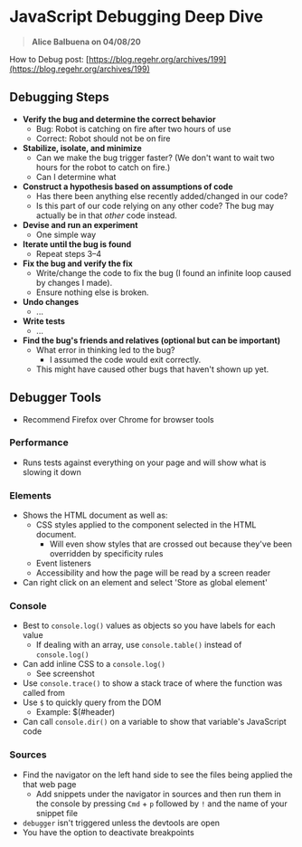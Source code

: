 # JavaScript Debugging Deep Dive

> **Alice Balbuena on 04/08/20**

How to Debug post: [https://blog.regehr.org/archives/199](https://blog.regehr.org/archives/199)

## **Debugging Steps**

* **Verify the bug and determine the correct behavior**
  * Bug: Robot is catching on fire after two hours of use
  * Correct: Robot should not be on fire
* **Stabilize, isolate, and minimize**
  * Can we make the bug trigger faster? \(We don't want to wait two hours for the robot to catch on fire.\)
  * Can I determine what
* **Construct a hypothesis based on assumptions of code**
  * Has there been anything else recently added/changed in our code?
  * Is this part of our code relying on any other code? The bug may actually be in that _other_ code instead.
* **Devise and run an experiment**
  * One simple way
* **Iterate until the bug is found**
  * Repeat steps 3–4
* **Fix the bug and verify the fix**
  * Write/change the code to fix the bug \(I found an infinite loop caused by changes I made\).
  * Ensure nothing else is broken.
* **Undo changes**
  * ...
* **Write tests**
  * ...
* **Find the bug's friends and relatives \(optional but can be important\)**
  * What error in thinking led to the bug?
    * I assumed the code would exit correctly.
  * This might have caused other bugs that haven't shown up yet.

## Debugger Tools

* Recommend Firefox over Chrome for browser tools

### Performance

* Runs tests against everything on your page and will show what is slowing it down

### Elements

* Shows the HTML document as well as:
  * CSS styles applied to the component selected in the HTML document.
    * Will even show styles that are crossed out because they've been overridden by specificity rules
  * Event listeners
  * Accessibility and how the page will be read by a screen reader
* Can right click on an element and select 'Store as global element'

### Console

* Best to `console.log()` values as objects so you have labels for each value
  * If dealing with an array, use `console.table()` instead of `console.log()`
* Can add inline CSS to a `console.log()`
  * See screenshot
* Use `console.trace()` to show a stack trace of where the function was called from
* Use `$` to quickly query from the DOM
  * Example: $\(\#header\)
* Can call `console.dir()` on a variable to show that variable's JavaScript code

### Sources

* Find the navigator on the left hand side to see the files being applied the that web page
  * Add snippets under the navigator in sources and then run them in the console by pressing `Cmd` + `p` followed by `!` and the name of your snippet file
* `debugger` isn't triggered unless the devtools are open
* You have the option to deactivate breakpoints


